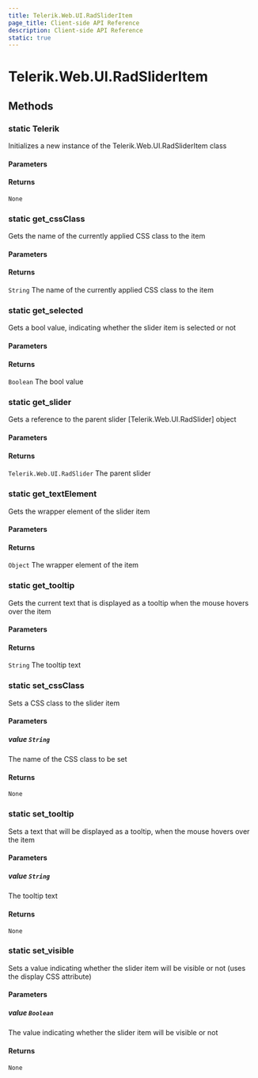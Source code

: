 ```yaml
---
title: Telerik.Web.UI.RadSliderItem
page_title: Client-side API Reference
description: Client-side API Reference
static: true
---
```


# Telerik.Web.UI.RadSliderItem  

## Methods

### static Telerik

Initializes a new instance of the Telerik.Web.UI.RadSliderItem class

#### Parameters

#### Returns

`None` 

### static get_cssClass

Gets the name of the currently applied CSS class to the item

#### Parameters

#### Returns

`String` The name of the currently applied CSS class to the item

### static get_selected

Gets a bool value, indicating whether the slider item is selected or not

#### Parameters

#### Returns

`Boolean` The bool value

### static get_slider

Gets a reference to the parent slider [Telerik.Web.UI.RadSlider] object

#### Parameters

#### Returns

`Telerik.Web.UI.RadSlider` The parent slider

### static get_textElement

Gets the wrapper element of the slider item

#### Parameters

#### Returns

`Object` The wrapper element of the item

### static get_tooltip

Gets the current text that is displayed as a tooltip when the mouse hovers over the item

#### Parameters

#### Returns

`String` The tooltip text

### static set_cssClass

Sets a CSS class to the slider item

#### Parameters

##### value `String`

The name of the CSS class to be set

#### Returns

`None` 

### static set_tooltip

Sets a text that will be displayed as a tooltip, when the mouse hovers over the item

#### Parameters

##### value `String`

The tooltip text

#### Returns

`None` 

### static set_visible

Sets a value indicating whether the slider item will be visible or not (uses the display CSS attribute)

#### Parameters

##### value `Boolean`

The value indicating whether the slider item will be visible or not

#### Returns

`None` 


